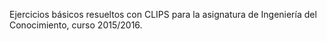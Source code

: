 Ejercicios básicos resueltos con CLIPS para la asignatura de Ingeniería del Conocimiento, curso 2015/2016.

